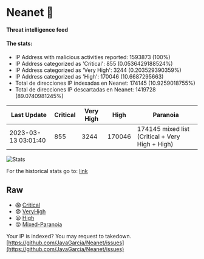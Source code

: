 # Neanet :hocho:
#### Threat intelligence feed
#### The stats:

- IP Address with malicious activities reported: 1593873 (100%)
- IP Address categorized as 'Critical':  855 (0.0536429188524%)
- IP Address categorized as 'Very High':  3244 (0.203529390359%)
- IP Address categorized as 'High':  170046 (10.6687295663)
- Total de direcciones IP indexadas en Neanet:  174145 (10.9259018755%)
- Total de direcciones IP descartadas en Neanet:  1419728 (89.0740981245%)

| Last Update | Critical | Very High | High | Paranoia |
| --- | --- | --- | --- | --- |
| 2023-03-13 03:01:40 | 855 | 3244 | 170046 | 174145 mixed list (Critical + Very High + High)|

![Stats](https://docs.google.com/spreadsheets/d/e/2PACX-1vSnaNMIXVabIpDJjufMlzH7poXnshF3mgd8Is1g9ytUEzVsP5my4Trn8f-xkoLLQ38xpL3HtmUexLo6/pubchart?oid=501124687&format=image)

For the historical stats go to: [link](/stats.csv)
## Raw
- :scream: [Critical](https://raw.githubusercontent.com/JavaGarcia/Neanet/master/blacklists/neanet_critical.txt)
- :fearful: [VeryHigh](https://raw.githubusercontent.com/JavaGarcia/Neanet/master/blacklists/neanet_veryHigh.txtt)
- :frowning: [High](https://raw.githubusercontent.com/JavaGarcia/Neanet/master/blacklists/neanet_high.txt)
- :dizzy_face: [Mixed-Paranoia](https://raw.githubusercontent.com/JavaGarcia/Neanet/master/blacklists/neanet_all.txt)


Your IP is indexed? You may request to takedown. [https://github.com/JavaGarcia/Neanet/issues](https://github.com/JavaGarcia/Neanet/issues)






























































































































































































































































































































































































































































































































































































































































































































































































































































































































































































































































































































































































































































































































































































































































































































































































































































































































































































































































































































































































































































































































































































































































































































































































































































































































































































































































































































































































































































































































































































































































































































































































































































































































































































































































































































































































































































































































































































































































































































































































































































































































































































































































































































































































































































































































































































































































































































































































































































































































































































































































































































































































































































































































































































































































































































































































































































































































































































































































































































































































































































































































































































































































































































































































































































































































































































































































































































































































































































































































































































































































































































































































































































































































































































































































































































































































































































































































































































































































































































































































































































































































































































































































































































































































































































































































































































































































































































































































































































































































































































































































































































































































































































































































































































































































































































































































































































































































































































































































































































































































































